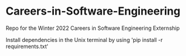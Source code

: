 # Careers-in-Software-Engineering
Repo for the Winter 2022 Careers in Software Engineering Externship

Install dependencies in the Unix terminal by using 'pip install -r requirements.txt'
